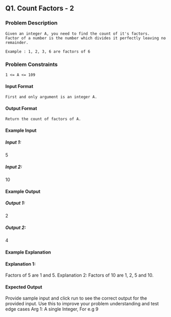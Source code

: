 ﻿## Q1. Count Factors - 2

### Problem Description
	Given an integer A, you need to find the count of it's factors.
	Factor of a number is the number which divides it perfectly leaving no remainder.

	Example : 1, 2, 3, 6 are factors of 6


### Problem Constraints
	1 <= A <= 109


#### Input Format
	First and only argument is an integer A.
	
#### Output Format
	Return the count of factors of A.

#### Example Input
##### Input 1:
5
##### Input 2:
10

#### Example Output

##### Output 1:
2
##### Output 2:
4


#### Example Explanation

#### Explanation 1:
Factors of 5 are 1 and 5.
Explanation 2:
Factors of 10 are 1, 2, 5 and 10.

#### Expected Output
Provide sample input and click run to see the correct output for the provided input. Use this to improve your problem understanding and test edge cases
Arg 1: A single Integer, For e.g 9